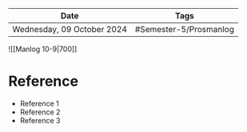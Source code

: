 | Date                       | Tags                   |
| -------------------------- | ---------------------- |
| Wednesday, 09 October 2024 | #Semester-5/Prosmanlog |

![[Manlog 10-9|700]]

# Reference
- Reference 1
- Reference 2
- Reference 3

